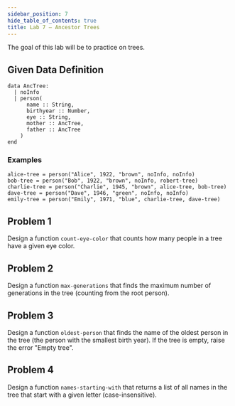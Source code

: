 ```yaml
---
sidebar_position: 7
hide_table_of_contents: true
title: Lab 7 — Ancestor Trees
---
```


The goal of this lab will be to practice on trees.

## Given Data Definition
```pyret
data AncTree:
  | noInfo
  | person(
      name :: String,
      birthyear :: Number,
      eye :: String,
      mother :: AncTree,
      father :: AncTree
    )
end
```

### Examples
```pyret
alice-tree = person("Alice", 1922, "brown", noInfo, noInfo)
bob-tree = person("Bob", 1922, "brown", noInfo, robert-tree)
charlie-tree = person("Charlie", 1945, "brown", alice-tree, bob-tree)
dave-tree = person("Dave", 1946, "green", noInfo, noInfo)
emily-tree = person("Emily", 1971, "blue", charlie-tree, dave-tree)
```

## Problem 1
Design a function `count-eye-color` that counts how many people in a tree have a given eye color.

## Problem 2
Design a function `max-generations` that finds the maximum number of generations in the tree (counting from the root person).

## Problem 3
Design a function `oldest-person` that finds the name of the oldest person in the tree (the person with the smallest birth year). If the tree is empty, raise the error "Empty tree".

## Problem 4
Design a function `names-starting-with` that returns a list of all names in the tree that start with a given letter (case-insensitive).

